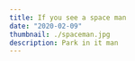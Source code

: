 ```yaml
---
title: If you see a space man
date: "2020-02-09"
thumbnail: ./spaceman.jpg
description: Park in it man
---
```

